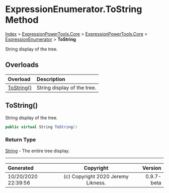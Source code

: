 ﻿# ExpressionEnumerator.ToString Method

[Index](../index.md) > [ExpressionPowerTools.Core](ExpressionPowerTools.Core.a.md) > [ExpressionPowerTools.Core](ExpressionPowerTools.Core.n.md) > [ExpressionEnumerator](ExpressionPowerTools.Core.ExpressionEnumerator.cs.md) > **ToString**

String display of the tree.

## Overloads

| Overload | Description |
| :-- | :-- |
| [ToString()](#tostring) | String display of the tree. |
## ToString()

String display of the tree.

```csharp
public virtual String ToString()
```

### Return Type

 [String](https://docs.microsoft.com/dotnet/api/system.string)  - The entire tree display.



---

| Generated | Copyright | Version |
| :-- | :-: | --: |
| 10/20/2020 22:39:56 | (c) Copyright 2020 Jeremy Likness. | 0.9.7-beta |
